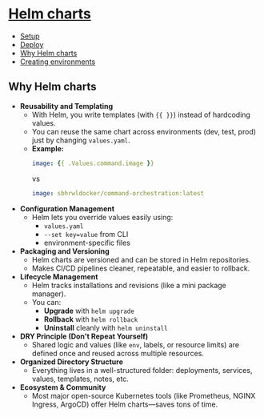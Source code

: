 # [Helm charts](https://github.com/sbhrwl/system_design/blob/main/docs/deployment/containerisation/Kubernetes/deploymentstrategies/README.md)
- [Setup](setup/README.md)
- [Deploy](deploy/README.md)
- [Why Helm charts](#why-helm-charts)
- [Creating environments](creatingenvs/README.md)

## Why Helm charts
- **Reusability and Templating**
  * With Helm, you write templates (with `{{ }}`) instead of hardcoding values.
  * You can reuse the same chart across environments (dev, test, prod) just by changing `values.yaml`.
  * **Example:**
    ```yaml
    image: {{ .Values.command.image }}
    ```
    vs
    ```yaml
    image: sbhrwldocker/command-orchestration:latest
    ```
- **Configuration Management**
  * Helm lets you override values easily using:
    * `values.yaml`
    * `--set key=value` from CLI
    * environment-specific files
- **Packaging and Versioning**
  * Helm charts are versioned and can be stored in Helm repositories.
  * Makes CI/CD pipelines cleaner, repeatable, and easier to rollback.
- **Lifecycle Management**
  * Helm tracks installations and revisions (like a mini package manager).
  * You can:
    * **Upgrade** with `helm upgrade`
    * **Rollback** with `helm rollback`
    * **Uninstall** cleanly with `helm uninstall`
- **DRY Principle (Don't Repeat Yourself)**
  * Shared logic and values (like `env`, labels, or resource limits) are defined once and reused across multiple resources.
- **Organized Directory Structure**
  * Everything lives in a well-structured folder: deployments, services, values, templates, notes, etc.
- **Ecosystem & Community**
  * Most major open-source Kubernetes tools (like Prometheus, NGINX Ingress, ArgoCD) offer Helm charts—saves tons of time.
